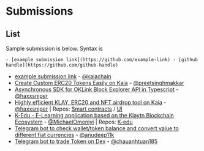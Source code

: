 # Submissions

## List

Sample submission is below. Syntax is

```
- [example submission link](https://github.com/example-link) - [github handle](https://github.com/github-handle)
```

- [example submission link](https://github.com/kaiachain.kaia-dapp-mono) - [@kaiachain](https://github.com/kaiachain)
- [Create Custom ERC20 Tokens Easily on Kaia](https://kaia-erc20-creater.vercel.app/) - [@preetsinghmakkar](https://github.com/preetsinghmakkar)
- [Asynchronous SDK for OKLink Block Explorer API in Typescript](https://github.com/haxxsniper/oklink-ts) - [@haxxsniper](https://github.com/haxxsniper)
- [Highly efficient KLAY, ERC20 and NFT airdrop tool on Kaia](https://gaslite-ui.vercel.app/) - [@haxxsniper](https://github.com/haxxsniper) | Repos: [Smart contracts](https://github.com/haxxsniper/gaslite-drop-contracts) / [UI](https://github.com/haxxsniper/gaslite-ui)
- [K-Edu - E-Learning application based on the Klaytn Blockchain Ecosystem](https://k-edu.vercel.app/) - [@MichaelOmoniyi](https://github.com/MichaelOmoniyi) | Repos: [K-edu](https://github.com/MichaelOmoniyi/klaytn-dapp-toolkit/tree/main/frontend/k-edu)
- [Telegram bot to check wallet/token balance and convert value to different fiat currencies](https://github.com/anudeep11k/TELEBOTKLAY) - [@anudeep11k](https://github.com/anudeep11k)
- [Telegram bot to trade Token on Dex](https://github.com/chauanhtuan185/Kaia-Defi-Trading-Bot) - [@chauanhtuan185](https://github.com/chauanhtuan185)
